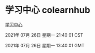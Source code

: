 # 学习中心 colearnhub
[学习中心](http://59.174.26.185:56308/colearnhub/)

2021年 07月 26日 星期一 21:40:01 CST

2021年 07月 26日 星期一 13:40:01 GMT
